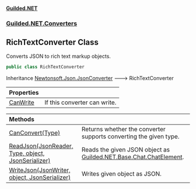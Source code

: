 #### [Guilded.NET](Guilded_NET_Base.md 'Guilded.NET.Base')
### [Guilded.NET.Converters](Guilded_NET_Base.md#Guilded_NET_Converters 'Guilded.NET.Converters')
## RichTextConverter Class
Converts JSON to rich text markup objects.  
```csharp
public class RichTextConverter
```

Inheritance [Newtonsoft.Json.JsonConverter](https://docs.microsoft.com/en-us/dotnet/api/Newtonsoft.Json.JsonConverter 'Newtonsoft.Json.JsonConverter') &#129106; RichTextConverter  

| Properties | |
| :--- | :--- |
| [CanWrite](RichTextConverter_CanWrite.md 'Guilded.NET.Converters.RichTextConverter.CanWrite') | If this converter can write.<br/> |

| Methods | |
| :--- | :--- |
| [CanConvert(Type)](RichTextConverter_CanConvert(Type).md 'Guilded.NET.Converters.RichTextConverter.CanConvert(System.Type)') | Returns whether the converter supports converting the given type.<br/> |
| [ReadJson(JsonReader, Type, object, JsonSerializer)](RichTextConverter_ReadJson(JsonReader_Type_object_JsonSerializer).md 'Guilded.NET.Converters.RichTextConverter.ReadJson(JsonReader, System.Type, object, JsonSerializer)') | Reads the given JSON object as [Guilded.NET.Base.Chat.ChatElement](https://docs.microsoft.com/en-us/dotnet/api/Guilded.NET.Base.Chat.ChatElement 'Guilded.NET.Base.Chat.ChatElement').<br/> |
| [WriteJson(JsonWriter, object, JsonSerializer)](RichTextConverter_WriteJson(JsonWriter_object_JsonSerializer).md 'Guilded.NET.Converters.RichTextConverter.WriteJson(JsonWriter, object, JsonSerializer)') | Writes given object as JSON.<br/> |
